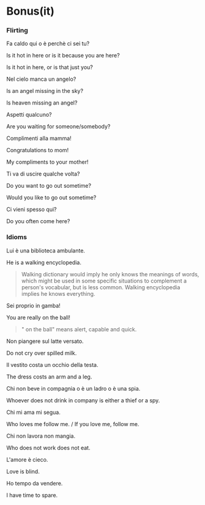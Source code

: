 # Bonus\(it\)

### Flirting

Fa caldo qui o è perchè ci sei tu? 

Is it hot in here or is it because you are here?

Is it hot in here, or is that just you?

Nel cielo manca un angelo?

Is an angel missing in the sky?

Is heaven missing an angel?

Aspetti qualcuno?

Are you waiting for someone/somebody?

Complimenti alla mamma!

Congratulations to mom!

My compliments to your mother!

Ti va di uscire qualche volta?

Do you want to go out sometime?

Would you like to go out sometime?

Ci vieni spesso qui?

Do you often come here?

### Idioms

Lui è una biblioteca ambulante.

He is a walking encyclopedia.

> Walking dictionary would imply he only knows the meanings of words, which might be used in some specific situations to complement a person's vocabular, but is less common. Walking encyclopedia implies he knows everything.

Sei proprio in gamba!

You are really on the ball!

> " on the ball" means alert, capable and quick.

Non piangere sul latte versato.

Do not cry over spilled milk.

Il vestito costa un occhio della testa.

The dress costs an arm and a leg.

Chi non beve in compagnia o è un ladro o è una spia.

Whoever does not drink in company is either a thief or a spy.

Chi mi ama mi segua.

Who loves me follow me. / If you love me, follow me.

Chi non lavora non mangia.

Who does not work does not eat.

L'amore è cieco.

Love is blind.

Ho tempo da vendere.

I have time to spare.

